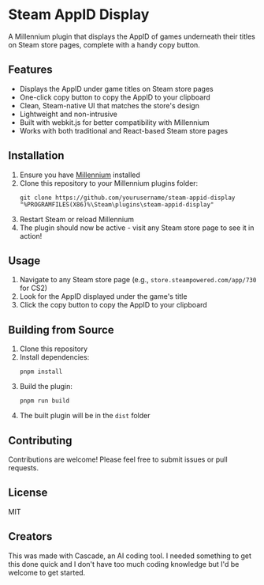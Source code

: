 # Steam AppID Display

A Millennium plugin that displays the AppID of games underneath their titles on Steam store pages, complete with a handy copy button.

## Features

- Displays the AppID under game titles on Steam store pages
- One-click copy button to copy the AppID to your clipboard
- Clean, Steam-native UI that matches the store's design
- Lightweight and non-intrusive
- Built with webkit.js for better compatibility with Millennium
- Works with both traditional and React-based Steam store pages

## Installation

1. Ensure you have [Millennium](https://github.com/SteamClientHomebrew/Millennium) installed
2. Clone this repository to your Millennium plugins folder:
   ```
   git clone https://github.com/yourusername/steam-appid-display "%PROGRAMFILES(X86)%\Steam\plugins\steam-appid-display"
   ```
3. Restart Steam or reload Millennium
4. The plugin should now be active - visit any Steam store page to see it in action!

## Usage

1. Navigate to any Steam store page (e.g., `store.steampowered.com/app/730` for CS2)
2. Look for the AppID displayed under the game's title
3. Click the copy button to copy the AppID to your clipboard

## Building from Source

1. Clone this repository
2. Install dependencies:
   ```
   pnpm install
   ```
3. Build the plugin:
   ```
   pnpm run build
   ```
4. The built plugin will be in the `dist` folder

## Contributing

Contributions are welcome! Please feel free to submit issues or pull requests.

## License

MIT


## Creators

This was made with Cascade, an AI coding tool. I needed something to get this done quick and I don't have too much coding knowledge but I'd be welcome to get started.
